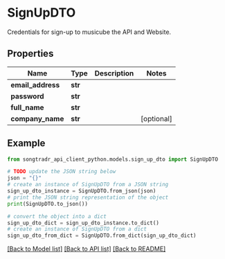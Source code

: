 # SignUpDTO

Credentials for sign-up to musicube the API and Website.

## Properties

Name | Type | Description | Notes
------------ | ------------- | ------------- | -------------
**email_address** | **str** |  | 
**password** | **str** |  | 
**full_name** | **str** |  | 
**company_name** | **str** |  | [optional] 

## Example

```python
from songtradr_api_client_python.models.sign_up_dto import SignUpDTO

# TODO update the JSON string below
json = "{}"
# create an instance of SignUpDTO from a JSON string
sign_up_dto_instance = SignUpDTO.from_json(json)
# print the JSON string representation of the object
print(SignUpDTO.to_json())

# convert the object into a dict
sign_up_dto_dict = sign_up_dto_instance.to_dict()
# create an instance of SignUpDTO from a dict
sign_up_dto_from_dict = SignUpDTO.from_dict(sign_up_dto_dict)
```
[[Back to Model list]](../README.md#documentation-for-models) [[Back to API list]](../README.md#documentation-for-api-endpoints) [[Back to README]](../README.md)


